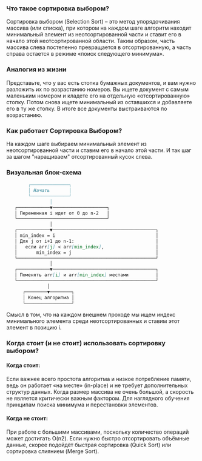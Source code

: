 ### Что такое сортировка выбором?

Сортировка выбором (Selection Sort) – это метод упорядочивания массива (или списка), при котором на каждом шаге алгоритм находит минимальный элемент из неотсортированной части и ставит его в начало этой неотсортированной области. Таким образом, часть массива слева постепенно превращается в отсортированную, а часть справа остается в режиме «поиск следующего минимума».

### Аналогия из жизни

Представьте, что у вас есть стопка бумажных документов, и вам нужно разложить их по возрастанию номеров. Вы ищете документ с самым маленьким номером и кладете его на отдельную «отсортированную» стопку. Потом снова ищете минимальный из оставшихся и добавляете его в ту же стопку. В итоге все документы выстраиваются по возрастанию.

### Как работает Сортировка Выбором?
На каждом шаге выбираем минимальный элемент из неотсортированной части и ставим его в начало этой части. И так шаг за шагом "наращиваем" отсортированный кусок слева.

### Визуальная блок-схема

```md
        ┌──────────────┐
        │ Начать       │
        └──────────────┘
                │
   ┌────────────▼────────────────────┐
   │ Переменная i идет от 0 до n-2   │
   └─────────────────────────────────┘
                │
   ┌────────────▼──────────────────────────────────────┐
   │ min_index = i                                     │
   │ Для j от i+1 до n-1:                              │
   │   если arr[j] < arr[min_index],                   │
   │       min_index = j                               │
   └───────────────────────────────────────────────────┘
                │
   ┌────────────▼──────────────────────────────────────┐
   │ Поменять arr[i] и arr[min_index] местами          │
   └───────────────────────────────────────────────────┘
               │
      ┌────────▼────────┐
      │ Конец алгоритма │
      └─────────────────┘

```

Смысл в том, что на каждом внешнем проходе мы ищем индекс минимального элемента среди неотсортированных и ставим этот элемент в позицию i.

### Когда стоит (и не стоит) использовать сортировку выбором?

#### Когда стоит:

Если важнее всего простота алгоритма и низкое потребление памяти, ведь он работает «на месте» (in-place) и не требует дополнительных структур данных.
Когда размер массива не очень большой, а скорость не является критически важным фактором.
Для наглядного обучения принципам поиска минимума и перестановки элементов.

#### Когда не стоит:

При работе с большими массивами, поскольку количество операций может достигать O(n2).
Если нужно быстро отсортировать объёмные данные, скорее подойдёт быстрая сортировка (Quick Sort) или сортировка слиянием (Merge Sort).

